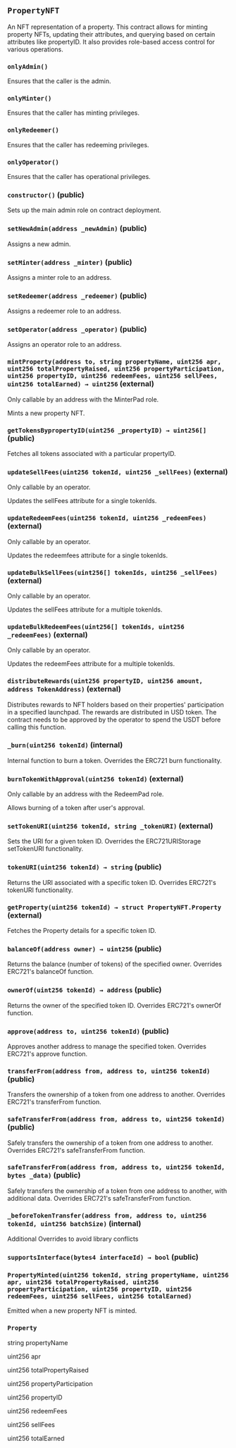 ## `PropertyNFT`



An NFT representation of a property. This contract allows for minting property NFTs, updating their attributes,
and querying based on certain attributes like propertyID. It also provides role-based access control for various operations.

### `onlyAdmin()`



Ensures that the caller is the admin.

### `onlyMinter()`



Ensures that the caller has minting privileges.

### `onlyRedeemer()`



Ensures that the caller has redeeming privileges.

### `onlyOperator()`



Ensures that the caller has operational privileges.


### `constructor()` (public)



Sets up the main admin role on contract deployment.

### `setNewAdmin(address _newAdmin)` (public)



Assigns a new admin.


### `setMinter(address _minter)` (public)



Assigns a minter role to an address.


### `setRedeemer(address _redeemer)` (public)



Assigns a redeemer role to an address.


### `setOperator(address _operator)` (public)



Assigns an operator role to an address.


### `mintProperty(address to, string propertyName, uint256 apr, uint256 totalPropertyRaised, uint256 propertyParticipation, uint256 propertyID, uint256 redeemFees, uint256 sellFees, uint256 totalEarned) → uint256` (external)

Only callable by an address with the MinterPad role.

Mints a new property NFT.


### `getTokensBypropertyID(uint256 _propertyID) → uint256[]` (public)



Fetches all tokens associated with a particular propertyID.


### `updateSellFees(uint256 tokenId, uint256 _sellFees)` (external)

Only callable by an operator.

Updates the sellFees attribute for a single  tokenIds.


### `updateRedeemFees(uint256 tokenId, uint256 _redeemFees)` (external)

Only callable by an operator.

Updates the redeemfees attribute for a single  tokenIds.


### `updateBulkSellFees(uint256[] tokenIds, uint256 _sellFees)` (external)

Only callable by an operator.

Updates the sellFees attribute for a multiple tokenIds.


### `updateBulkRedeemFees(uint256[] tokenIds, uint256 _redeemFees)` (external)

Only callable by an operator.

Updates the redeemFees attribute for a multiple tokenIds.


### `distributeRewards(uint256 propertyID, uint256 amount, address TokenAddress)` (external)



Distributes rewards to NFT holders based on their properties' participation in a specified launchpad.
The rewards are distributed in USD token. The contract needs to be approved by the operator to spend the USDT before calling this function.



### `_burn(uint256 tokenId)` (internal)



Internal function to burn a token. Overrides the ERC721 burn functionality.


### `burnTokenWithApproval(uint256 tokenId)` (external)

Only callable by an address with the RedeemPad role.

Allows burning of a token after user's approval.


### `setTokenURI(uint256 tokenId, string _tokenURI)` (external)



Sets the URI for a given token ID. Overrides the ERC721URIStorage setTokenURI functionality.


### `tokenURI(uint256 tokenId) → string` (public)



Returns the URI associated with a specific token ID. Overrides ERC721's tokenURI functionality.


### `getProperty(uint256 tokenId) → struct PropertyNFT.Property` (external)



Fetches the Property details for a specific token ID.


### `balanceOf(address owner) → uint256` (public)



Returns the balance (number of tokens) of the specified owner. Overrides ERC721's balanceOf function.


### `ownerOf(uint256 tokenId) → address` (public)



Returns the owner of the specified token ID. Overrides ERC721's ownerOf function.


### `approve(address to, uint256 tokenId)` (public)



Approves another address to manage the specified token. Overrides ERC721's approve function.


### `transferFrom(address from, address to, uint256 tokenId)` (public)



Transfers the ownership of a token from one address to another. Overrides ERC721's transferFrom function.


### `safeTransferFrom(address from, address to, uint256 tokenId)` (public)



Safely transfers the ownership of a token from one address to another. Overrides ERC721's safeTransferFrom function.


### `safeTransferFrom(address from, address to, uint256 tokenId, bytes _data)` (public)



Safely transfers the ownership of a token from one address to another, with additional data. Overrides ERC721's safeTransferFrom function.


### `_beforeTokenTransfer(address from, address to, uint256 tokenId, uint256 batchSize)` (internal)

Additional Overrides to avoid library conflicts



### `supportsInterface(bytes4 interfaceId) → bool` (public)






### `PropertyMinted(uint256 tokenId, string propertyName, uint256 apr, uint256 totalPropertyRaised, uint256 propertyParticipation, uint256 propertyID, uint256 redeemFees, uint256 sellFees, uint256 totalEarned)`



Emitted when a new property NFT is minted.


### `Property`


string propertyName


uint256 apr


uint256 totalPropertyRaised


uint256 propertyParticipation


uint256 propertyID


uint256 redeemFees


uint256 sellFees


uint256 totalEarned



